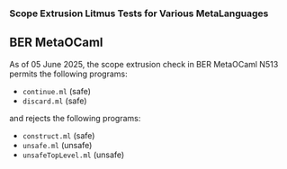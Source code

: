### Scope Extrusion Litmus Tests for Various MetaLanguages


## BER MetaOCaml 

As of 05 June 2025, the scope extrusion check in BER MetaOCaml N513 permits the following programs:
- `continue.ml`       (safe)
- `discard.ml`        (safe)

and rejects the following programs:
- `construct.ml`      (safe)
- `unsafe.ml`         (unsafe)
- `unsafeTopLevel.ml` (unsafe)